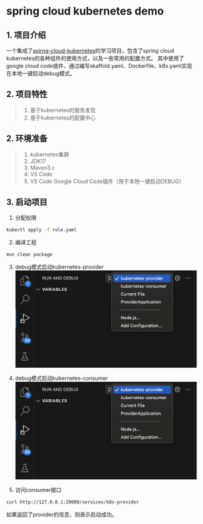 # spring cloud kubernetes demo
## 1. 项目介绍
一个集成了[spirng-cloud-kubernetes](https://docs.spring.io/spring-cloud-kubernetes/docs/current/reference/html/#why-do-you-need-spring-cloud-kubernetes)的学习项目，包含了spring cloud kubernetes的各种组件的使用方式，以及一些常用的配置方式。
其中使用了google cloud code插件，通过编写skaffold.yaml、Dockerfile、k8s.yaml实现在本地一键启动debug模式。

## 2. 项目特性
> 1. 基于kubernetes的服务发现
> 2. 基于kubernetes的配置中心

## 2. 环境准备
> 1. kubernetes集群
> 2. JDK17
> 3. Maven3.x
> 4. VS Code
> 5. VS Code Google Cloud Code插件（用于本地一键启动DEBUG）

## 3. 启动项目
1. 分配权限
```` bash
kubectl apply -f role.yaml
````
2. 编译工程
```` bash
mvn clean package
````

3. debug模式启动kubernetes-provider
![启动provider](./docs/imgs/debug-start.png)

4. debug模式启动kubernetes-consumer
![启动consumer](./docs/imgs/debug-start.png)

5. 访问consumer接口
````bash
curl http://127.0.0.1:20000/services/k8s-provider
````
如果返回了provider的信息，则表示启动成功。